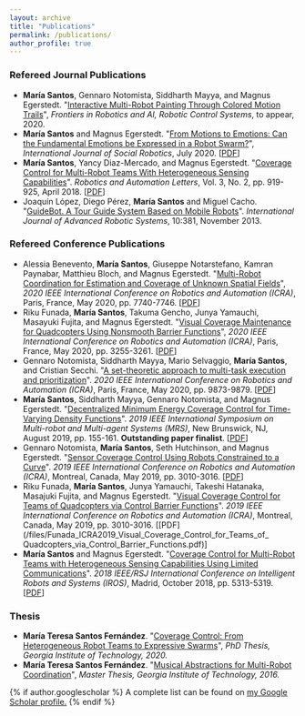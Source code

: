```yaml
---
layout: archive
title: "Publications"
permalink: /publications/
author_profile: true
---
```


### Refereed Journal Publications
- **María Santos**, Gennaro Notomista, Siddharth Mayya, and Magnus Egerstedt. "[Interactive Multi-Robot Painting Through Colored Motion Trails](https://www.frontiersin.org/articles/10.3389/frobt.2020.580415/abstract)", *Frontiers in Robotics and AI, Robotic Control Systems*, to appear, 2020.
- **María Santos** and Magnus Egerstedt. "[From Motions to Emotions: Can the Fundamental Emotions be Expressed in a Robot Swarm?](https://link.springer.com/article/10.1007/s12369-020-00665-6)", *International Journal of Social Robotics*, July 2020. \[[PDF](/files/Santos_SORO_2020_From_Motions_To_Emotions_Can_the_Fundamental_Emotions_Be_Expressed_in_a_Robot_Swarm.pdf)\] 
- **María Santos**, Yancy Diaz-Mercado, and Magnus Egerstedt. "[Coverage Control for Multi-Robot Teams With Heterogeneous Sensing Capabilities](https://ieeexplore.ieee.org/abstract/document/8255576)". *Robotics and Automation Letters*, Vol. 3, No. 2, pp. 919-925, April 2018. \[[PDF](/files/Santos_RAL2018_Coverage_Control_for_Multi-Robot_Teams_With_Heterogeneous_Sensing_Capabilities.pdf)\] 
- Joaquín López, Diego Pérez, **María Santos** and Miguel Cacho. "[GuideBot. A Tour Guide System Based on Mobile Robots](https://journals.sagepub.com/doi/pdf/10.5772/56901)". *International Journal of Advanced Robotic Systems*, 10:381, November 2013. 

### Refereed Conference Publications

- Alessia Benevento, **María Santos**, Giuseppe Notarstefano, Kamran Paynabar, Matthieu Bloch, and Magnus Egerstedt. "[Multi-Robot Coordination for Estimation and Coverage of Unknown Spatial Fields](https://ieeexplore.ieee.org/document/9197487)", *2020 IEEE International Conference on Robotics and Automation (ICRA)*, Paris, France, May 2020, pp. 7740-7746. \[[PDF](/files/Benevento_ICRA2020_Multi_Robot_Coordination_for_Estimation_and_Coverage_of_Spatial_Fields.pdf)\] 
- Riku Funada, **María Santos**, Takuma Gencho, Junya Yamauchi, Masayuki Fujita, and Magnus Egerstedt. "[Visual Coverage Maintenance for Quadcopters Using Nonsmooth Barrier Functions](https://ieeexplore.ieee.org/document/9196650)", *2020 IEEE International Conference on Robotics and Automation (ICRA)*, Paris, France, May 2020, pp. 3255-3261. \[[PDF](/files/Funada_ICRA2020_Visual_Coverage_Maintenance_for_Quadcopters_Using_Nonsmooth_Barrier_Functions.pdf)\]
- Gennaro Notomista, Siddharth Mayya, Mario Selvaggio, **María Santos**, and Cristian Secchi. "[A set-theoretic approach to multi-task execution and prioritization](https://ieeexplore.ieee.org/document/9196741)". *2020 IEEE International Conference on Robotics and Automation (ICRA)*, Paris, France, May 2020, pp. 9873-9879. \[[PDF](/files/Notomista_ICRA2020_A_Set-Theoretic_Approach_to_Multi-Task_Execution_and_Prioritization.pdf)\] 
- **María Santos**, Siddharth Mayya, Gennaro Notomista, and Magnus Egerstedt. "[Decentralized Minimum Energy Coverage Control for Time-Varying Density Functions](https://ieeexplore.ieee.org/document/8901076)". *2019 IEEE International Symposium on Multi-robot and Multi-agent Systems (MRS)*, New Brunswick, NJ, August 2019, pp. 155-161. **Outstanding paper finalist**. \[[PDF](/files/Santos_MRS2019_Decentralized_Minimum_Energy_Coverage_Control_for_Time-Varying_Density_Functions.pdf)\]
- Gennaro Notomista, **María Santos**, Seth Hutchinson, and Magnus Egerstedt. "[Sensor Coverage Control Using Robots Constrained to a Curve](https://ieeexplore.ieee.org/abstract/document/8794261)". *2019 IEEE International Conference on Robotics and Automation (ICRA)*, Montreal, Canada, May 2019,  pp. 3010-3016. \[[PDF](/files/.pdf)\]
- Riku Funada, **María Santos**, Junya Yamauchi, Takeshi Hatanaka, Masajuki Fujita, and Magnus Egerstedt. "[Visual Coverage Control for Teams of Quadcopters via Control Barrier Functions](https://ieeexplore.ieee.org/abstract/document/8793477)". *2019 IEEE International Conference on Robotics and Automation (ICRA)*, Montreal, Canada, May 2019,  pp. 3010-3016. \[[PDF](/files/Funada_ICRA2019_Visual_Coverage_Control_for_Teams_of_ Quadcopters_via_Control_Barrier_Functions.pdf)\]
- **María Santos** and Magnus Egerstedt. "[Coverage Control for Multi-Robot Teams with Heterogeneous Sensing Capabilities Using Limited Communications](https://ieeexplore.ieee.org/abstract/document/8594056)".  *2018 IEEE/RSJ International Conference on Intelligent Robots and Systems (IROS)*, Madrid, October 2018, pp. 5313-5319. \[[PDF](/files/Santos_IROS2018_Coverage_Control_for_Multi-Robot_Teams_with_Heterogeneous_Sensing_Capabilities_Using_Limited_Communications.pdf)\]

### Thesis

- **María Teresa Santos Fernández**. "[Coverage Control: From Heterogeneous Robot Teams to Expressive Swarms](https://smartech.gatech.edu/handle/1853/63690)", *PhD Thesis, Georgia Institute of Technology, 2020.*
- **María Teresa Santos Fernández**. "[Musical Abstractions for Multi-Robot Coordination](https://smartech.gatech.edu/handle/1853/55049)", *Master Thesis, Georgia Institute of Technology, 2016.*

{% if author.googlescholar %}
  A complete list can be found on <u><a href="{{author.googlescholar}}">my Google Scholar profile</a>.</u>
{% endif %}
